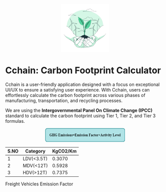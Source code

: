 <p align="center">
    <img src="app_logo/app_icon.png" height="30%" width="30%">
</p>

# Cchain: Carbon Footprint Calculator

Cchain is a user-friendly application designed with a focus on exceptional UI/UX to ensure a satisfying user experience. With Cchain, users can effortlessly calculate the carbon footprint across various phases of manufacturing, transportation, and recycling processes.

We are using the <strong>Intergovernmental Panel On Climate Change (IPCC)</strong> standard to calculate the carbon footprint using Tier 1, Tier 2, and Tier 3 formulas.

<p align="center">
    <img src="app_logo/Picture1.png" height="50%" width="50%">
</p>

| S.NO |   Category   | KgCO2/Km |            
|------|--------------|----------|
|   1  | LDV(<3.5T)   |  0.3070  |
|   2  | MDV(<12T)    |  0.5928  |
|   3  | HDV(>12T)    |  0.7375  |

<p>Freight Vehicles Emission Factor</p>







